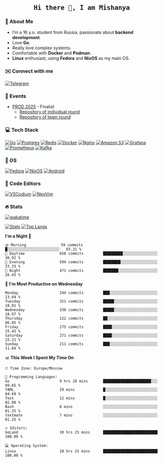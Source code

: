 <h2 align='center'><samp><strong>Hi there 👋, I am Mishanya</strong></samp></h2>

### 🚀 About Me

- I’m a 16 y.o. student from Russia, passionate about **backend development**.
- Love **Go**.
- Really love complex systems.
- Comfortable with **Docker** and **Podman**.
- **Linux** enthusiast, using **Fedora** and **NixOS** as my main OS.

### ✉️ Connect with me

[![Telegram](https://img.shields.io/badge/Telegram-2CA5E0?style=for-the-badge&logo=telegram&logoColor=white)](https://t.me/misshanya7)

### 📅 Events

- [PROD 2025](https://prodcontest.ru) - Finalist
  - [Repository of individual round](https://github.com/misshanya/PROD2025-final-individual)
  - [Repository of team round](https://github.com/Central-University-IT-prod/2025-final-command-team-32-prod-final-team/)

### 💻 Tech Stack

[![Go](https://img.shields.io/badge/Go-%2300ADD8.svg?style=for-the-badge&logo=go&logoColor=white)](https://go.dev)
[![Postgres](https://img.shields.io/badge/Postgres-%23316192.svg?style=for-the-badge&logo=postgresql&logoColor=white)](https://postgresql.org)
[![Redis](https://img.shields.io/badge/redis-%23DD0031.svg?style=for-the-badge&logo=redis&logoColor=white)](https://redis.io)
[![Docker](https://img.shields.io/badge/Docker-2496ED?style=for-the-badge&logo=docker&logoColor=fff)](https://docker.com)
[![Nginx](https://img.shields.io/badge/nginx-%23009639.svg?style=for-the-badge&logo=nginx&logoColor=white)](https://nginx.org)
[![Amazon S3](https://img.shields.io/badge/Amazon%20S3-FF9900?style=for-the-badge&logo=amazons3&logoColor=white)](https://aws.amazon.com/s3)
[![Grafana](https://img.shields.io/badge/Grafana-F2F4F9?style=for-the-badge&logo=grafana&logoColor=orange&labelColor=F2F4F9)](https://grafana.com)
[![Prometheus](https://img.shields.io/badge/Prometheus-000000?style=for-the-badge&logo=prometheus&labelColor=000000)](https://prometheus.io)
[![Kafka](https://img.shields.io/badge/Apache_Kafka-231F20?style=for-the-badge&logo=apache-kafka&logoColor=white)](https://kafka.apache.org)

### 🐧 OS

[![Fedora](https://img.shields.io/badge/Fedora-51A2DA?style=for-the-badge&logo=fedora&logoColor=fff)](https://fedoraproject.org)
[![NixOS](https://img.shields.io/badge/NixOS-5277C3?style=for-the-badge&logo=nixos&logoColor=white)](https://nixos.org)
[![Android](https://img.shields.io/badge/Android-3DDC84?style=for-the-badge&logo=android&logoColor=white)](https://android.com)

### 📝 Code Editors

[![VSCodium](https://img.shields.io/badge/VSCodium-2F80ED?style=for-the-badge&logo=vscodium&logoColor=fff)](https://vscodium.com)
[![NeoVim](https://img.shields.io/badge/NeoVim-%2357A143.svg?&style=for-the-badge&logo=neovim&logoColor=white)](https://neovim.io)

### 🔥 Stats

[![wakatime](https://wakatime.com/badge/user/6c2e820c-673b-4690-9190-7b15c368b37f.svg?style=for-the-badge)](https://wakatime.com/@misshanya)

[![Stats](https://github-readme-stats.vercel.app/api?username=misshanya&show_icons=true&theme=dracula)](#)
[![Top Langs](https://github-readme-stats.vercel.app/api/top-langs/?username=misshanya&layout=compact&theme=dracula)](#)

<!--START_SECTION:waka-->
**I'm a Night 🦉** 

```text
🌞 Morning                59 commits          █░░░░░░░░░░░░░░░░░░░░░░░░   03.31 % 
🌆 Daytime                658 commits         █████████░░░░░░░░░░░░░░░░   36.92 % 
🌃 Evening                594 commits         ████████░░░░░░░░░░░░░░░░░   33.33 % 
🌙 Night                  471 commits         ███████░░░░░░░░░░░░░░░░░░   26.43 % 
```
📅 **I'm Most Productive on Wednesday** 

```text
Monday                   244 commits         ███░░░░░░░░░░░░░░░░░░░░░░   13.69 % 
Tuesday                  321 commits         █████░░░░░░░░░░░░░░░░░░░░   18.01 % 
Wednesday                338 commits         █████░░░░░░░░░░░░░░░░░░░░   18.97 % 
Thursday                 122 commits         ██░░░░░░░░░░░░░░░░░░░░░░░   06.85 % 
Friday                   275 commits         ████░░░░░░░░░░░░░░░░░░░░░   15.43 % 
Saturday                 271 commits         ████░░░░░░░░░░░░░░░░░░░░░   15.21 % 
Sunday                   211 commits         ███░░░░░░░░░░░░░░░░░░░░░░   11.84 % 
```


📊 **This Week I Spent My Time On** 

```text
🕑︎ Time Zone: Europe/Moscow

💬 Programming Languages: 
Go                       9 hrs 20 mins       ██████████████████████░░░   89.65 % 
YAML                     29 mins             █░░░░░░░░░░░░░░░░░░░░░░░░   04.69 % 
Text                     12 mins             █░░░░░░░░░░░░░░░░░░░░░░░░   02.08 % 
Bash                     8 mins              ░░░░░░░░░░░░░░░░░░░░░░░░░   01.35 % 
textmate                 7 mins              ░░░░░░░░░░░░░░░░░░░░░░░░░   01.25 % 

🔥 Editors: 
GoLand                   10 hrs 25 mins      █████████████████████████   100.00 % 

💻 Operating System: 
Linux                    10 hrs 25 mins      █████████████████████████   100.00 % 
```


<!--END_SECTION:waka-->
